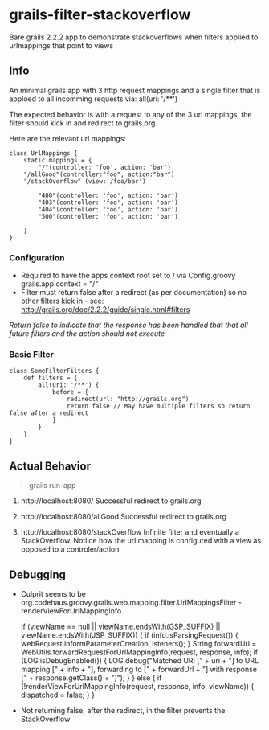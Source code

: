 # grails-filter-stackoverflow #


Bare grails 2.2.2 app to demonstrate stackoverflows when filters applied to urlmappings that point to views

## Info ##

An minimal grails app with 3 http request mappings and a single filter that is apploed to all incomming requests via: 
	all(uri: '/**')
	
The expected behavior is with a request to any of the 3  url mappings, the filter should kick in and redirect to grails.org.

Here are the relevant url mappings: 

	class UrlMappings {
		static mappings = {
	     	"/"(controller: 'foo', action: 'bar')
		"/allGood"(controller:"foo", action:"bar")
		"/stackOverflow" (view:'/foo/bar')
	
	        "400"(controller: 'foo', action: 'bar')
	        "403"(controller: 'foo', action: 'bar')
	        "404"(controller: 'foo', action: 'bar')
	        "500"(controller: 'foo', action: 'bar')
	
		}
	}
	
### Configuration  ###

* Required to have the apps context root set to / via Config.groovy grails.app.context = "/"
* Filter must return false after a redirect (as per documentation) so no other filters kick in - see:  
http://grails.org/doc/2.2.2/guide/single.html#filters

_Return false to indicate that the response has been handled that that all future 
filters and the action should not execute_



### Basic Filter ###

	class SomeFilterFilters {
	    def filters = {
	        all(uri: '/**') {
	            before = {
	                redirect(url: "http://grails.org")
	                return false // May have multiple filters so return false after a redirect
	            }
	        }
	    }
	}


## Actual Behavior ## 

> grails run-app

1. http://localhost:8080/
	Successful redirect to grails.org


2. http://localhost:8080/allGood
	Successful redirect to grails.org

3. http://localhost:8080/stackOverflow
	Infinite filter and eventually a StackOverflow. Notiice how the url mapping is configured with a view as opposed to a controler/action


## Debugging ##

* Culprit seems to be org.codehaus.groovy.grails.web.mapping.filter.UrlMappingsFilter - renderViewForUrlMappingInfo 

		
	if (viewName == null || viewName.endsWith(GSP_SUFFIX) || viewName.endsWith(JSP_SUFFIX)) {
		if (info.isParsingRequest()) {
		    webRequest.informParameterCreationListeners();
		}
		String forwardUrl = WebUtils.forwardRequestForUrlMappingInfo(request, response, info);
		if (LOG.isDebugEnabled()) {
		    LOG.debug("Matched URI [" + uri + "] to URL mapping [" + info + "], forwarding to [" + forwardUrl + "] with response [" + response.getClass() + "]");
		}
	}
	else {
		if (!renderViewForUrlMappingInfo(request, response, info, viewName)) {
		    dispatched = false;
		}
	}
	
    
* Not returning false, after the redirect, in the filter prevents the StackOverflow

